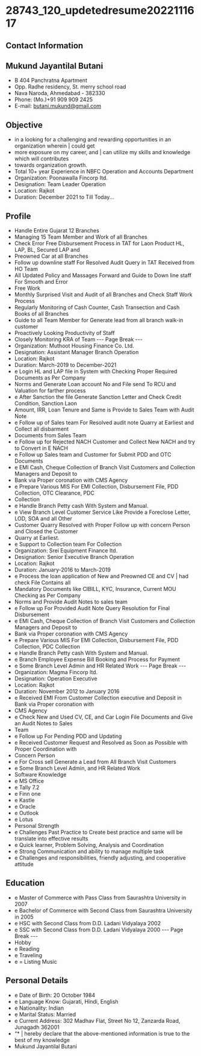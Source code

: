 # 28743_120_updetedresume2022111617

## Contact Information



## Mukund Jayantilal Butani

* B 404 Panchratna Apartment
* Opp. Radhe residency, St. merry school road
* Nava Naroda, Ahmedabad - 382330
* Phone: (Mo.)+91 909 909 2425
* E-mail: butani.mukund@gmail.com


## Objective

* in a looking for a challenging and rewarding opportunities in an organization wherein | could get
* more exposure on my career, and | can utilize my skills and knowledge which will contributes
* towards organization growth.
* Total 10+ year Experience in NBFC Operation and Accounts Department
* Organization: Poonawalla Fincorp Itd.
* Designation: Team Leader Operation
* Location: Rajkot
* Duration: December 2021 to Till Today...


## Profile

* Handle Entire Gujarat 12 Branches
* Managing 15 Team Member and Work of all Branches
* Check Error Free Disbursement Process in TAT for Laon Product HL, LAP, BL, Secured LAP and
* Preowned Car at all Branches
* Follow up downline staff For Resolved Audit Query in TAT Received from HO Team
* All Updated Policy and Massages Forward and Guide to Down line staff For Smooth and Error
* Free Work
* Monthly Surprised Visit and Audit of all Branches and Check Staff Work Process
* Regularly Monitoring of Cash Counter, Cash Transection and Cash Books of all Branches
* Guide to all Team Member for Generate lead from all branch walk-in customer
* Proactively Looking Productivity of Staff
* Closely Monitoring KRA of Team
--- Page Break ---
* Organization: Muthoot Housing Finance Co. Ltd.
* Designation: Assistant Manager Branch Operation
* Location: Rajkot
* Duration: March-2019 to December-2021
* e Login HL and LAP file in System with Checking Proper Required Documents as Per Company
* Norms and Generate Loan account No and File send To RCU and Valuation for farther process
* e After Sanction the file Generate Sanction Letter and Check Credit Condition, Sanction Laon
* Amount, IRR, Loan Tenure and Same is Provide to Sales Team with Audit Note
* e Follow up of Sales team For Resolved audit note Quarry at Earliest and Collect all disbarment
* Documents from Sales Team
* e Follow up for Rejected NACH Customer and Collect New NACH and try to Convert in E NACH
* e Follow up Sales team and Customer for Submit PDD and OTC Documents
* e EMI Cash, Cheque Collection of Branch Visit Customers and Collection Managers and Deposit to
* Bank via Proper coronation with CMS Agency
* e Prepare Various MIS For EMI Collection, Disbursement File, PDD Collection, OTC Clearance, PDC
* Collection
* e Handle Branch Petty cash With System and Manual.
* e View Branch Level Customer Service Like Provide a Foreclose Letter, LOD, SOA and all Other
* Customer Quarry Resolved with Proper Follow up with concern Person and Closed the Customer
* Quarry at Earliest.
* e Support to Collection team For Collection
* Organization: Srei Equipment Finance Itd.
* Designation: Senior Executive Branch Operation
* Location: Rajkot
* Duration: January-2016 to March-2019
* e Process the loan application of New and Preowned CE and CV | had check File Contains all
* Mandatory Documents like CIBILL, KYC, Insurance, Current MOU Checking as Per Company
* Norms and Provide Audit Notes to sales team
* e Follow up For Provided Audit Note Query Resolution for Final Disbursement
* e EMI Cash, Cheque Collection of Branch Visit Customers and Collection Managers and Deposit to
* Bank via Proper coronation with CMS Agency
* e Prepare Various MIS For EMI Collection, Disbursement File, PDD Collection, PDC Collection
* e Handle Branch Petty cash With System and Manual.
* e Branch Employee Expense Bill Booking and Process for Payment
* e Some Branch Level Admin and HR Related Work
--- Page Break ---
* Organization: Magma Fincorp ltd.
* Designation: Operation Executive
* Location: Rajkot
* Duration: November 2012 to January 2016
* e Received EMI From Customer Collection executive and Deposit in Bank via Proper coronation with
* CMS Agency
* e Check New and Used CV, CE, and Car Login File Documents and Give an Audit Notes to Sales
* Team
* e Follow up For Pending PDD and Updating
* e Received Customer Request and Resolved as Soon as Possible with Proper Coordination with
* Concern Person
* e For Cross sell Generate a Lead from All Branch Visit Customers
* e Some Branch Level Admin, and HR Related Work
* Software Knowledge
* e MS Office
* e Tally 7.2
* e Finn one
* e Kastle
* e Oracle
* e Outlook
* e Lotus
* Personal Strength
* e Challenges Past Practice to Create best practice and same will be translate into effective results
* e Quick learner, Problem Solving, Analysis and Coordination
* e Strong Communication and ability to manage multiple task
* e Challenges and responsibilities, friendly adjusting, and cooperative attitude


## Education

* e Master of Commerce with Pass Class from Saurashtra University in 2007
* e Bachelor of Commerce with Second Class from Saurashtra University in 2005
* e HSC with Second Class from D.D. Ladani Vidyalaya 2002
* e SSC with Second Class from D.D. Ladani Vidyalaya 2000
--- Page Break ---
* Hobby
* e Reading
* e Traveling
* e = Listing Music


## Personal Details

* e Date of Birth: 20 October 1984
* e Language Know: Gujarati, Hindi, English
* e Nationality: Indian
* e Marital Status: Married
* e Current Address: 302 Madhav Flat, Street No 12, Zanzarda Road, Junagadh 362001
* “* | hereby declare that the above-mentioned information is true to the best of my knowledge
* Mukund Jayantilal Butani

